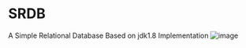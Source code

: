 # SRDB
A Simple Relational Database Based on jdk1.8 Implementation
![image](https://github.com/xiamuyy123/SRDB/assets/57903741/4ebd3dca-03bc-4cea-87b6-469525ff0a45)

